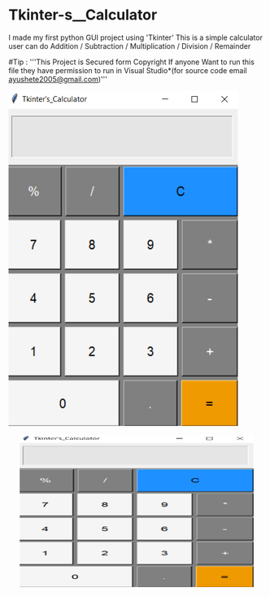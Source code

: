 # Tkinter-s__Calculator
I made my first python GUI project using 'Tkinter' 
This is a simple calculator user can do Addition / Subtraction / Multiplication / Division / Remainder

#Tip :
'''This Project is Secured form Copyright
If anyone Want to run this file they have permission to run in Visual Studio*(for source code email <ayushete2005@gmail.com>)'''


![](images/Screenshot%20(371).png?raw=true "Title")

<p align="center">
  <img width="460" height="300" src="images/Screenshot%20(371).png?raw=true ">
</p>
